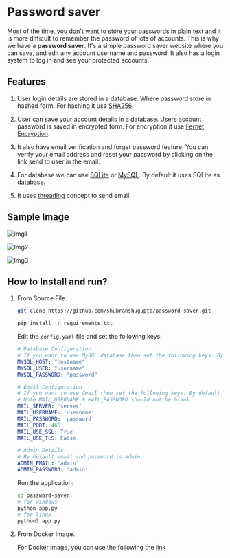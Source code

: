 # Password saver

Most of the time, you don't want to store your passwords in plain text and it is more difficult to remember the password of lots of accounts. This is why we have a **password saver**. It's a simple password saver website where you can save, and edit any account username and password. It also has a login system to log in and see your protected accounts.

## Features

1. User login details are stored in a database. Where password store in hashed form. For hashing it use [SHA256](https://en.wikipedia.org/wiki/SHA-2).

2. User can save your account details in a database. Users account password is saved in encrypted form. For encryption it use [Fernet Encryption](https://cryptography.io/en/latest/fernet/).
  
3. It also have email verification and forget password feature. You can verify your email address and reset your password by clicking on the link send to user in the email.

4. For database we can use [SQLite](https://www.sqlite.org/) or [MySQL](https://www.mysql.com/). By default it uses SQLite as database.

5. It uses [threading](https://en.wikipedia.org/wiki/Thread_(computing)) concept to send email.

## Sample Image

![Img1](https://github.com/shubranshugupta/password-saver/blob/main/static/Img1.png)

![Img2](https://github.com/shubranshugupta/password-saver/blob/main/static/Img2.png)

![Img3](https://github.com/shubranshugupta/password-saver/blob/main/static/Img3.png)

## How to Install and run?

1. From Source File.

    ```bash
    git clone https://github.com/shubranshugupta/password-saver.git

    pip install -r requirements.txt
    ```

    Edit the `config.yaml` file and set the following keys:

    ```yaml
    # Database Configuration
    # If you want to use MySQL database then set the following keys. By default it uses SQLite.
    MYSQL_HOST: "hostname"
    MYSQL_USER: "username"
    MYSQL_PASSWORD: "password"

    # Email Configuration
    # If you want to use Gmail then set the following keys. By default it uses Gmail smtp server.
    # Note MAIL_USERNAME & MAIL_PASSWORD should not be blank.
    MAIL_SERVER: 'server'
    MAIL_USERNAME: 'username'
    MAIL_PASSWORD: 'password'
    MAIL_PORT: 465
    MAIL_USE_SSL: True
    MAIL_USE_TLS: False

    # Admin Details
    # By default email and password is admin.
    ADMIN_EMAIL: 'admin'
    ADMIN_PASSWORD: 'admin'
    ```

    Run the application:

    ```bash
    cd password-saver
    # for windows
    python app.py
    # for linux
    python3 app.py
    ```

2. From Docker Image.

   For Docker image, you can use the following the [link](https://hub.docker.com/repository/docker/shubhgupta24/passwordsaver)
